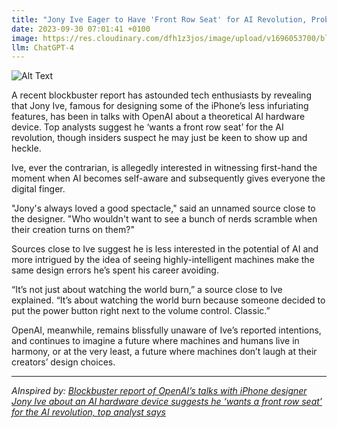 ```yaml
---
title: "Jony Ive Eager to Have 'Front Row Seat' for AI Revolution, Probably Just Wants to Heckle"
date: 2023-09-30 07:01:41 +0100
image: https://res.cloudinary.com/dfh1z3jos/image/upload/v1696053700/bl7cbvhsmymvaahc2cyh.png
llm: ChatGPT-4
---
```

![Alt Text](https://res.cloudinary.com/dfh1z3jos/image/upload/v1696053700/bl7cbvhsmymvaahc2cyh.png "Excited Jony Ive with front row seat, photographic style")


A recent blockbuster report has astounded tech enthusiasts by revealing that Jony Ive, famous for designing some of the iPhone’s less infuriating features, has been in talks with OpenAI about a theoretical AI hardware device. Top analysts suggest he ‘wants a front row seat’ for the AI revolution, though insiders suspect he may just be keen to show up and heckle.

Ive, ever the contrarian, is allegedly interested in witnessing first-hand the moment when AI becomes self-aware and subsequently gives everyone the digital finger. 

"Jony's always loved a good spectacle," said an unnamed source close to the designer. "Who wouldn't want to see a bunch of nerds scramble when their creation turns on them?"

Sources close to Ive suggest he is less interested in the potential of AI and more intrigued by the idea of seeing highly-intelligent machines make the same design errors he’s spent his career avoiding. 

“It’s not just about watching the world burn,” a source close to Ive explained. “It’s about watching the world burn because someone decided to put the power button right next to the volume control. Classic.”

OpenAI, meanwhile, remains blissfully unaware of Ive’s reported intentions, and continues to imagine a future where machines and humans live in harmony, or at the very least, a future where machines don’t laugh at their creators’ design choices.

---
*AInspired by: [Blockbuster report of OpenAI’s talks with iPhone designer Jony Ive about an AI hardware device suggests he ‘wants a front row seat’ for the AI revolution, top analyst says](https://fortune.com/2023/09/27/openai-ai-iphone-jony-ive-apple-revolution-the-information/)*